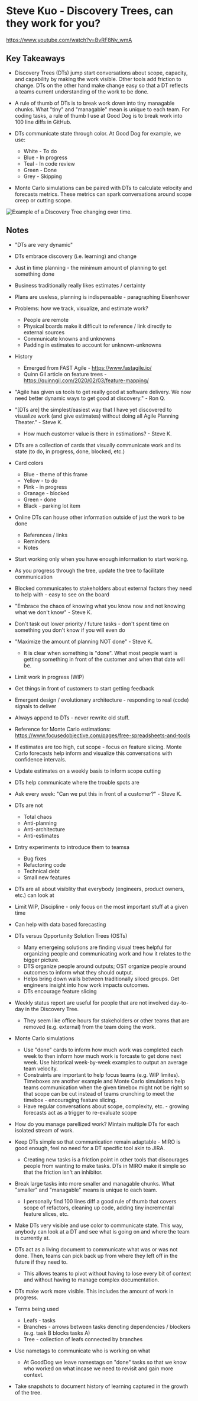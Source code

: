 # Steve Kuo - Discovery Trees, can they work for you?

<https://www.youtube.com/watch?v=BvRF8Nv_wmA>

## Key Takeaways

* Discovery Trees (DTs) jump start conversations about scope, capacity, and capability by making the work visible. Other tools add friction to change. DTs on the other hand make change easy so that a DT reflects a teams current understanding of the work to be done.

* A rule of thumb of DTs is to break work down into tiny managable chunks. What "tiny" and "managable" mean is unique to each team. For coding tasks, a rule of thumb I use at Good Dog is to break work into 100 line diffs in GitHub.

* DTs communicate state through color. At Good Dog for example, we use:
  * White - To do
  * Blue - In progress
  * Teal - In code review
  * Green - Done
  * Grey - Skipping

* Monte Carlo simulations can be paired with DTs to calculate velocity and forecasts metrics. These metrics can spark conversations around scope creep or cutting scope.

![Example of a Discovery Tree changing over time.](../images/discovery-tree.gif)

## Notes

* "DTs are very dynamic"
* DTs embrace discovery (i.e. learning) and change
* Just in time planning - the minimum amount of planning to get something done
* Business traditionally really likes estimates / certainty
* Plans are useless, planning is indispensable - paragraphing Eisenhower
* Problems: how we track, visualize, and estimate work?
  * People are remote
  * Physical boards make it difficult to reference / link directly to external sources
  * Communicate knowns and unknowns
  * Padding in estimates to account for unknown-unknowns
* History
  * Emerged from FAST Agile - <https://www.fastagile.io/>
  * Quinn Gil article on feature trees - <https://quinngil.com/2020/02/03/feature-mapping/>
* "Agile has given us tools to get really good at software delivery. We now need better dynamic ways to get good at discovery." - Ron Q.
* "[DTs are] the simplest/easiest way that I have yet discovered to visualize work (and give estimates) without doing all Agile Planning Theater." - Steve K.
  * How much customer value is there in estimations? - Steve K.
* DTs are a collection of cards that visually communicate work and its state (to do, in progress, done, blocked, etc.)
* Card colors
  * Blue - theme of this frame
  * Yellow - to do
  * Pink - in progress
  * Oranage - blocked
  * Green - done
  * Black - parking lot item
* Online DTs can house other information outside of just the work to be done
  * References / links
  * Reminders
  * Notes
* Start working only when you have enough information to start working.
* As you progress through the tree, update the tree to facilitate communication
* Blocked communicates to stakeholders about external factors they need to help with - easy to see on the board
* "Embrace the chaos of knowing what you know now and not knowing what we don't know" - Steve K.
* Don't task out lower priority / future tasks - don't spent time on something you don't know if you will even do
* "Maximize the amount of planning NOT done" - Steve K.
  * It is clear when something is "done". What most people want is getting something in front of the customer and when that date will be.
* Limit work in progress (WIP)
* Get things in front of customers to start getting feedback
* Emergent design / evolutionary architecture - responding to real (code) signals to deliver
* Always append to DTs - never rewrite old stuff.
* Reference for Monte Carlo estimations: <https://www.focusedobjective.com/pages/free-spreadsheets-and-tools>
* If estimates are too high, cut scope - focus on feature slicing. Monte Carlo forecasts help inform and visualize this conversations with confidence intervals.
* Update estimates on a weekly basis to inform scope cutting
* DTs help communicate where the trouble spots are
* Ask every week: "Can we put this in front of a customer?" - Steve K.
* DTs are not
  * Total chaos
  * Anti-planning
  * Anti-architecture
  * Anti-estimates
* Entry experiments to introduce them to teamsa
  * Bug fixes
  * Refactoring code
  * Technical debt
  * Small new features
* DTs are all about visiblity that everybody (engineers, product owners, etc.) can look at
* Limit WIP, Discipline - only focus on the most important stuff at a given time
* Can help with data based forecasting

* DTs versus Opportunity Solution Trees (OSTs)
  * Many emergeing solutions are finding visual trees helpful for organizing people and communicating work and how it relates to the bigger picture.
  * DTS organize people around outputs; OST organize people around outcomes to inform what they should output.
  * Helps bring down walls between traditionally siloed groups. Get engineers insight into how work impacts outcomes.
  * DTs encourage feature slicing
* Weekly status report are useful for people that are not involved day-to-day in the Discovery Tree.
  * They seem like office hours for stakeholders or other teams that are removed (e.g. external) from the team doing the work.
* Monte Carlo simulations
  * Use "done" cards to inform how much work was completed each week to then inform how much work is forcaste to get done next week. Use historical week-by-week examples to output an average team velocity.
  * Constraints are important to help focus teams (e.g. WIP limites). Timeboxes are another example and Monte Carlo simulations help teams communication when the given timebox might not be right so that scope can be cut instead of teams crunching to meet the timebox - encouraging feature slicing.
  * Have regular conversations about scope, complexity, etc. - growing forecasts act as a trigger to re-evaluate scope
* How do you manage parellized work? Mintain multiple DTs for each isolated stream of work.
* Keep DTs simple so that communication remain adaptable - MIRO is good enough, feel no need for a DT specific tool akin to JIRA.
  * Creating new tasks is a friction point in other tools that discourages people from wanting to make tasks. DTs in MIRO make it simple so that the friction isn't an inhibitor.
* Break large tasks into more smaller and managable chunks. What "smaller" and "managable" means is unique to each team.
  * I personally find 100 lines diff a good rule of thumb that covers scope of refactors, cleaning up code, adding tiny incremental feature slices, etc.
* Make DTs very visible and use color to communicate state. This way, anybody can look at a DT and see what is going on and where the team is currently at.
* DTs act as a living document to communicate what was or was not done. Then, teams can pick back up from where they left off in the future if they need to.
  * This allows teams to pivot without having to lose every bit of context and without having to manage complex documentation.
* DTs make work more visible. This includes the amount of work in progress.
* Terms being used
  * Leafs - tasks
  * Branches - arrows between tasks denoting dependencies / blockers (e.g. task B blocks tasks A)
  * Tree - collection of leafs connected by branches
* Use nametags to communicate who is working on what
  * At GoodDog we leave namestags on "done" tasks so that we know who worked on what incase we need to revisit and gain more context.
* Take snapshots to document history of learning captured in the growth of the tree.
